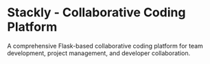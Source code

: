 # Stackly - Collaborative Coding Platform

A comprehensive Flask-based collaborative coding platform for team development, project management, and developer collaboration.
